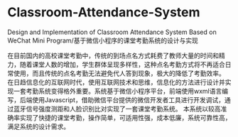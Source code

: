 # Classroom-Attendance-System
Design and Implementation of Classroom Attendance System Based on WeChat Mini Program/基于微信小程序的课堂考勤系统的设计与实现

在目前国内的高校课堂考勤中，传统的到场点名方式耗费了教师大量的时间和精力，随着课堂人数的增加，学生群体呈现多样性，这种点名考勤方式将不再适合日常使用，而且传统的点名考勤无法避免代人答到现象，极大的降低了考勤效率。
在日趋信息化的互联网时代，使用互联网技术和思维，信息化的方法进行设计并实现一套考勤系统变得格外重要。系统基于微信小程序平台，前端使用wxml语言编写，后端使用Javascript，借助微信平台提供的微信开发者工具进行开发调试，通过蓝牙信号强度测距和人脸识别比对实现了一套课堂考勤系统。
本系统以较高准确率实现了快捷的课堂考勤，操作简单，可适用性强，成本低廉，系统可靠性高，满足系统的设计需求。
